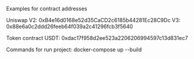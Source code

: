 Examples for contract addresses

Uniswap
V2: 0xB4e16d0168e52d35CaCD2c6185b44281Ec28C9Dc 
V3: 0x88e6a0c2ddd26feeb64f039a2c41296fcb3f5640

Token contract
USDT: 0xdac17f958d2ee523a2206206994597c13d831ec7

Commands for run project:
docker-compose up --build
